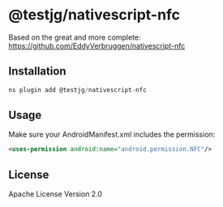 # @testjg/nativescript-nfc

Based on the great and more complete: https://github.com/EddyVerbruggen/nativescript-nfc

## Installation

```javascript
ns plugin add @testjg/nativescript-nfc
```

## Usage

Make sure your AndroidManifest.xml includes the permission:
```xml
<uses-permission android:name="android.permission.NFC"/>
```

## License

Apache License Version 2.0
